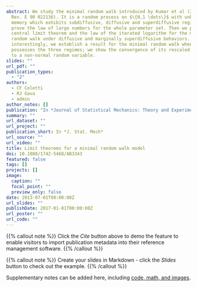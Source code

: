 ```yaml
---
abstract: We study the minimal random walk introduced by Kumar et al (2014 Phys.
  Rev. E 90 022136). It is a random process on $\{0,1 \dots\}$ with unbounded
  memory which exhibits subdiffusive, diffusive and superdiffusive regimes. We
  prove the law of large numbers for the whole parameter set. Then we prove the
  central limit theorem and the law of the iterated logarithm for the minimal
  random walk under diffusive and marginally superdiffusive behaviors. More
  interestingly, we establish a result for the minimal random walk when it
  possesses the three regimes; we show the convergence of its rescaled version
  to a non-normal random variable.
slides: ""
url_pdf: ""
publication_types:
  - "2"
authors:
  - CF Coletti
  - RJ Gava
  - admin
author_notes: []
publication: "In *Journal of Statistical Mechanics: Theory and Experiment*"
summary: ""
url_dataset: ""
url_project: ""
publication_short: In *J. Stat. Mech*
url_source: ""
url_video: ""
title: Limit theorems for a minimal random walk model
doi: 10.1088/1742-5468/AB3343
featured: false
tags: []
projects: []
image:
  caption: ""
  focal_point: ""
  preview_only: false
date: 2013-07-01T00:00:00Z
url_slides: ""
publishDate: 2017-01-01T00:00:00Z
url_poster: ""
url_code: ""
---
```


{{% callout note %}}
Click the *Cite* button above to demo the feature to enable visitors to import publication metadata into their reference management software.
{{% /callout %}}

{{% callout note %}}
Create your slides in Markdown - click the *Slides* button to check out the example.
{{% /callout %}}

Supplementary notes can be added here, including [code, math, and images](https://wowchemy.com/docs/writing-markdown-latex/).
